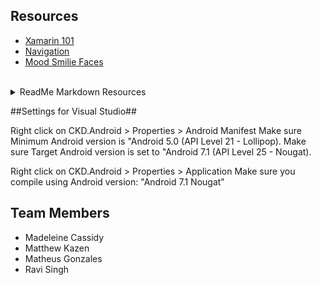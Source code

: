 ## Resources ##

* [Xamarin 101](https://www.youtube.com/watch?v=93ZU6j59wL4)
* [Navigation](https://developer.xamarin.com/guides/xamarin-forms/xaml/xaml-basics/getting_started_with_xaml/)
* [Mood Smilie Faces](https://developer.xamarin.com/guides/ios/tvos/user-interface/buttons/)

<br>

<details>
  <summary>ReadMe Markdown Resources</summary>
  <p>
  https://github.com/tchapi/markdown-cheatsheet/blob/master/README.md
  <br>
  https://gist.github.com/jxson/1784669
  <br>
  https://github.com/adam-p/markdown-here/wiki/Markdown-Cheatsheet
  </p>
</details>

##Settings for Visual Studio##
<p>
Right click on CKD.Android > Properties > Android Manifest
Make sure Minimum Android version is "Android 5.0 (API Level 21 - Lollipop).
Make sure Target Android version is set to "Android 7.1 (API Level 25 - Nougat).

Right click on CKD.Android > Properties > Application
Make sure you compile using Android version: "Android 7.1 Nougat"
</p>


## Team Members ##
* Madeleine Cassidy
* Matthew Kazen
* Matheus Gonzales
* Ravi Singh

